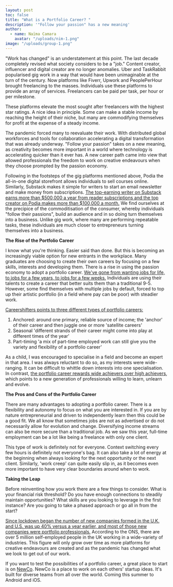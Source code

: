 ```yaml
---
layout: post
toc: false
title: "What is a Portfolio Career? "
description: '"Follow your passion" has a new meaning'
author:
  - name: Naïma Camara
    avatar: "/uploads/nim-1.png"
image: "/uploads/group-1.png"
---
```


"Work has changed" is an understatement at this point. The last decade completely revised what society considers to be a "job." Content creator, influencer and digital creator are no longer anomalies. Uber and TaskRabbit popularised gig work in a way that would have been unimaginable at the turn of the century. Now platforms like Fiverr, Upwork and PeoplePerHour brought freelancing to the masses. Individuals use these platforms to provide an array of services. Freelancers can be paid per task, per hour or per milestone.

These platforms elevate the most sought after freelancers with the highest star ratings. A nice idea in principle. Some can make a stable income by reaching the height of their niche, but many are commodifying themselves for profit at the expense of a steady income.

The pandemic forced many to reevaluate their work. With distributed global workforces and tools for collaboration accelerating a digital transformation that was already underway. "Follow your passion" takes on a new meaning, as creativity becomes more important in a world where technology is accelerating quicker than it ever has. A new career path came into view that allowed professionals the freedom to work on creative endeavours when they choose prompted by the passion economy.

Following in the footsteps of the gig platforms mentioned above, Podia the all-in-one digital storefront allows individuals to sell courses online. Similarly, Substack makes it simple for writers to start an email newsletter and make money from subscriptions. [The top-earning writer on Substack earns more than $500,000 a year from reader subscriptions and the top creator on Podia makes more than $100,000 a month.](https://a16z.com/2019/10/08/passion-economy/) We find ourselves at the precipice of the commoditisation of the consumer, whereby individuals "follow their passions", build an audience and in so doing turn themselves into a business. Unlike gig work, where many are performing repeatable tasks, these individuals are much closer to entrepreneurs turning themselves into a business.

**The Rise of the Portfolio Career**

I know what you're thinking. Easier said than done. But this is becoming an increasingly viable option for new entrants in the workplace. Many graduates are choosing to create their own careers by focusing on a few skills, interests and developing them. There is a rise in using the passion economy to adopt a portfolio career. [We've gone from wanting jobs for life, to jobs for a few years, to jobs for a few weeks.](https://www.digitalpeople.online/portfolio-career) Individuals are using their talents to create a career that better suits them than a traditional 9-5. However, some find themselves with multiple jobs by default, forced to top up their artistic portfolio (in a field where pay can be poor) with steadier work.

[Careershifters points to three different types of portfolio careers:](https://www.careershifters.org/expert-advice/what-to-do-when-you-want-to-do-everything-is-a-portfolio-career-right-for-you)

1. Anchored: around one primary, reliable source of income; the 'anchor' of their career and then juggle one or more 'satellite careers'
2. Seasonal 'different strands of their career might come into play at different times of the year'
3. Part-timing 'a mix of part-time employed work can still give you the variety and flexibility of a portfolio career'

As a child, I was encouraged to specialise in a field and become an expert in that area. I was always reluctant to do so, as my interests were wide-ranging. It can be difficult to whittle down interests into one specialisation. In contrast, [the portfolio career rewards wide achievers over high achievers](https://www.careershifters.org/expert-advice/6-concepts-to-revolutionise-your-career-change), which points to a new generation of professionals willing to learn, unlearn and evolve.

**The Pros and Cons of the Portfolio Career**

There are many advantages to adopting a portfolio career. There is a flexibility and autonomy to focus on what you are interested in. If you are by nature entrepreneurial and driven to independently learn then this could be a good fit. We all know that sometimes jobs are not as advertised or do not necessarily allow for evolution and change. Diversifying income streams can also be more secure than a traditional job. As we saw this year, full-time employment can be a lot like being a freelance with only one client.

This type of work is definitely not for everyone. Context switching every few hours is definitely not everyone's bag. It can also take a lot of energy at the beginning when always looking for the next opportunity or the next client. Similarly, 'work creep' can quite easily slip in, as it becomes even more important to have very clear boundaries around when to work.

**Taking the Leap**

Before reinventing how you work there are a few things to consider. What is your financial risk threshold? Do you have enough connections to steadily maintain opportunities? What skills are you looking to leverage in the first instance? Are you going to take a phased approach or go all in from the start?

[Since lockdown began the number of new companies formed in the U.K. and U.S. was up 40% versus a year earlier, and most of those new companies were portfolio professionals.](https://digiday.com/marketing/rise-of-portfolio-careers-pandemic-spurs-more-people-to-embrace-multiple-vocations/) According to the ONS, there are over 5 million self-employed people in the UK working in a wide-variety of industries. This figure will only grow over time as more platforms for creative endeavours are created and as the pandemic has changed what we look to get out of our work.

If you want to test the possibilities of a portfolio career, a great place to start is on [NewCo](https://newco.ooo/start). NewCo is a place to work on each others' startup ideas. It's built for diverse teams from all over the world. Coming this summer to Android and iOS. ⁠

